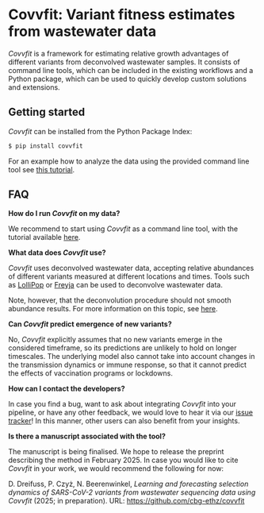 # Covvfit: Variant fitness estimates from wastewater data

*Covvfit* is a framework for estimating relative growth advantages of different variants from deconvolved wastewater samples.
It consists of command line tools, which can be included in the existing workflows and a Python package, which can be used to quickly develop custom solutions and extensions.

## Getting started

*Covvfit* can be installed from the Python Package Index:

```bash
$ pip install covvfit
```

For an example how to analyze the data using the provided command line tool see [this tutorial](./cli.md).


## FAQ

**How do I run *Covvfit* on my data?**

We recommend to start using *Covvfit* as a command line tool, with the tutorial available [here](cli.md). 

**What data does *Covvfit* use?**

*Covvfit* uses deconvolved wastewater data, accepting relative abundances of different variants measured at different locations and times.
Tools such as [LolliPop](https://github.com/cbg-ethz/LolliPop) or [Freyja](https://github.com/andersen-lab/Freyja/) can be used to deconvolve wastewater data. 

Note, however, that the deconvolution procedure should not smooth abundance results. For more information on this topic, see [here](running_deconv/lollipop.md).

**Can *Covvfit* predict emergence of new variants?**

No, *Covvfit* explicitly assumes that no new variants emerge in the considered timeframe, so its predictions are unlikely to hold on longer timescales.
The underlying model also cannot take into account changes in the transmission dynamics or immune response, so that it cannot predict the effects of vaccination programs or lockdowns.

**How can I contact the developers?**

In case you find a bug, want to ask about integrating *Covvfit* into your pipeline, or have any other feedback, we would love to hear it via our [issue tracker](https://github.com/cbg-ethz/covvfit/issues)!
In this manner, other users can also benefit from your insights.

**Is there a manuscript associated with the tool?**

The manuscript is being finalised. We hope to release the preprint describing the method in February 2025.
In case you would like to cite *Covvfit* in your work, we would recommend the following for now:

D. Dreifuss, P. Czyż, N. Beerenwinkel, *Learning and forecasting selection dynamics of SARS-CoV-2 variants from wastewater sequencing data using Covvfit* (2025; in preparation). URL: https://github.com/cbg-ethz/covvfit
